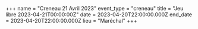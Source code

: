 +++
name = "Creneau 21 Avril 2023"
event_type = "creneau"
title = "Jeu libre 2023-04-21T00:00:00Z"
date = 2023-04-20T22:00:00.000Z
end_date = 2023-04-20T22:00:00.000Z
lieu = "Maréchal"
+++

